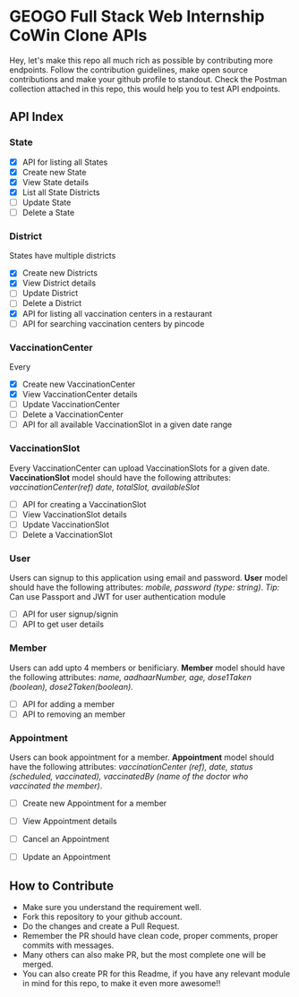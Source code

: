 # GEOGO Full Stack Web Internship CoWin Clone APIs
Hey, let's make this repo all much rich as possible by contributing more endpoints. Follow the contribution guidelines, make open source contributions and make your github profile to standout. Check the Postman collection attached in this repo, this would help you to test API endpoints.

## API Index

### State
- [x] API for listing all States
- [x] Create new State
- [x] View State details
- [x] List all State Districts
- [ ] Update State
- [ ] Delete a State

### District
States have multiple districts
- [x] Create new Districts
- [x] View District details
- [ ] Update District
- [ ] Delete a District
- [x] API for listing all vaccination centers in a restaurant
- [ ] API for searching vaccination centers by pincode

### VaccinationCenter
Every 
- [x] Create new VaccinationCenter
- [x] View VaccinationCenter details
- [ ] Update VaccinationCenter
- [ ] Delete a VaccinationCenter
- [ ] API for all available VaccinationSlot in a given date range

### VaccinationSlot
Every VaccinationCenter can upload VaccinationSlots for a given date. __VaccinationSlot__ model should have the following attributes: *vaccinationCenter(ref) date, totalSlot, availableSlot*
- [ ] API for creating a VaccinationSlot 
- [ ] View VaccinationSlot details
- [ ] Update VaccinationSlot
- [ ] Delete a VaccinationSlot

### User
Users can signup to this application using email and password. 
__User__ model should have the following attributes:  *mobile, password (type: string)*.
*Tip:* Can use Passport and JWT for user authentication module
- [ ] API for user signup/signin
- [ ] API to get user details

### Member
Users can add upto 4 members or benificiary. 
__Member__ model should have the following attributes: *name, aadhaarNumber, age, dose1Taken (boolean), dose2Taken(boolean)*.

- [ ] API for adding a member
- [ ] API to removing an member

### Appointment
Users can book appointment for a member. __Appointment__ model should have the following attributes: *vaccinationCenter (ref), date, status (scheduled, vaccinated), vaccinatedBy (name of the doctor who vaccinated the member)*.
- [ ] Create new Appointment for a member
- [ ] View Appointment details
- [ ] Cancel an Appointment
- [ ] Update an Appointment


## How to Contribute
- Make sure you understand the requirement well.
- Fork this repository to your github account.
- Do the changes and create a Pull Request.
- Remember the PR should have clean code, proper comments, proper commits with messages.
- Many others can also make PR, but the most complete one will be merged.
- You can also create PR for this Readme, if you have any relevant module in mind for this repo, to make it even more awesome!!
